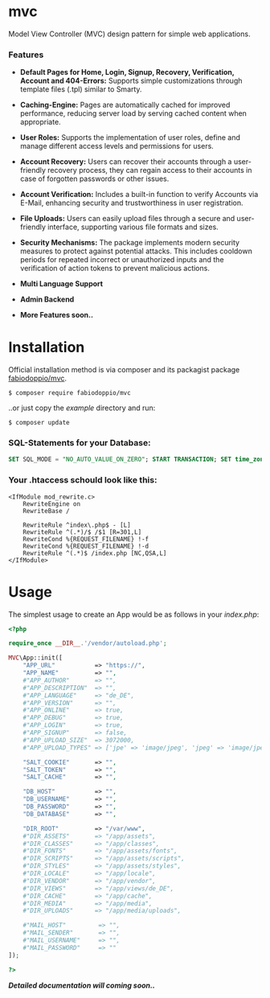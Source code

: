 # mvc
Model View Controller (MVC) design pattern for simple web applications.

### Features

- **Default Pages for Home, Login, Signup, Recovery, Verification, Account and 404-Errors:** Supports simple customizations through template files (.tpl) similar to Smarty.

- **Caching-Engine:** Pages are automatically cached for improved performance, reducing server load by serving cached content when appropriate.

- **User Roles:** Supports the implementation of user roles, define and manage different access levels and permissions for users.

- **Account Recovery:** Users can recover their accounts through a user-friendly recovery process, they can regain access to their accounts in case of forgotten passwords or other issues.

- **Account Verification:**  Includes a built-in function to verify Accounts via E-Mail, enhancing security and trustworthiness in user registration.

- **File Uploads:** Users can easily upload files through a secure and user-friendly interface, supporting various file formats and sizes.

- **Security Mechanisms:** The package implements modern security measures to protect against potential attacks. This includes cooldown periods for repeated incorrect or unauthorized inputs and the verification of action tokens to prevent malicious actions.

- **Multi Language Support**

- **Admin Backend**

- **More Features soon..**


Installation
============

Official installation method is via composer and its packagist package [fabiodoppio/mvc](https://packagist.org/packages/fabiodoppio/mvc).

```
$ composer require fabiodoppio/mvc
```

..or just copy the _example_ directory and run:
```
$ composer update
```

### SQL-Statements for your Database:

```sql
SET SQL_MODE = "NO_AUTO_VALUE_ON_ZERO"; START TRANSACTION; SET time_zone = "+00:00"; CREATE TABLE `app_accounts`( `id` int UNSIGNED NOT NULL, `username` varchar(64) CHARACTER SET utf8mb4 COLLATE utf8mb4_general_ci NOT NULL, `email` varchar(64) CHARACTER SET utf8mb4 COLLATE utf8mb4_general_ci NOT NULL, `password` varchar(64) CHARACTER SET utf8mb4 COLLATE utf8mb4_general_ci NOT NULL, `token` varchar(64) CHARACTER SET utf8mb4 COLLATE utf8mb4_general_ci NOT NULL, `role` int UNSIGNED NOT NULL, `registered` datetime NOT NULL DEFAULT CURRENT_TIMESTAMP, `lastaction` datetime NOT NULL DEFAULT CURRENT_TIMESTAMP ON UPDATE CURRENT_TIMESTAMP) ENGINE=InnoDB DEFAULT CHARSET=utf8mb4 COLLATE=utf8mb4_general_ci; CREATE TABLE `app_accounts_meta` ( `id` int UNSIGNED NOT NULL, `name` varchar(64) CHARACTER SET utf8mb4 COLLATE utf8mb4_general_ci NOT NULL, `value` text COLLATE utf8mb4_general_ci NOT NULL ) ENGINE=InnoDB DEFAULT CHARSET=utf8mb4 COLLATE=utf8mb4_general_ci; CREATE TABLE `app_accounts_watchlist` ( `id` int UNSIGNED NOT NULL, `request` varchar(64) CHARACTER SET utf8mb4 COLLATE utf8mb4_general_ci NOT NULL, `detected` datetime NOT NULL DEFAULT CURRENT_TIMESTAMP ) ENGINE=InnoDB DEFAULT CHARSET=utf8mb4 COLLATE=utf8mb4_general_ci; CREATE TABLE `app_badwords` ( `id` int UNSIGNED NOT NULL, `badword` varchar(64) CHARACTER SET utf8mb4 COLLATE utf8mb4_general_ci NOT NULL ) ENGINE=InnoDB DEFAULT CHARSET=utf8mb4 COLLATE=utf8mb4_general_ci; CREATE TABLE `app_config` ( `name` varchar(64) COLLATE utf8mb4_general_ci NOT NULL, `value` text COLLATE utf8mb4_general_ci NOT NULL ) ENGINE=InnoDB DEFAULT CHARSET=utf8mb4 COLLATE=utf8mb4_general_ci; CREATE TABLE `app_pages` ( `slug` varchar(64) COLLATE utf8mb4_general_ci NOT NULL, `title` varchar(256) COLLATE utf8mb4_general_ci NOT NULL, `description` varchar(512) COLLATE utf8mb4_general_ci NOT NULL, `robots` varchar(64) COLLATE utf8mb4_general_ci NOT NULL, `template` varchar(64) COLLATE utf8mb4_general_ci NOT NULL, `role` int UNSIGNED NOT NULL ) ENGINE=InnoDB DEFAULT CHARSET=utf8mb4 COLLATE=utf8mb4_general_ci; CREATE TABLE `app_roles` ( `id` int UNSIGNED NOT NULL, `name` varchar(64) CHARACTER SET utf8mb4 COLLATE utf8mb4_general_ci NOT NULL ) ENGINE=InnoDB DEFAULT CHARSET=utf8mb4 COLLATE=utf8mb4_general_ci; INSERT INTO `app_roles` (`id`, `name`) VALUES (1, 'Blocked'), (2, 'Deactivated'), (3, 'Guest'), (4, 'User'), (5, 'Verified'), (6, 'Moderator'), (7, 'Administrator'); ALTER TABLE `app_accounts` ADD PRIMARY KEY (`id`), ADD UNIQUE KEY `username` (`username`), ADD UNIQUE KEY `email` (`email`), ADD KEY `role` (`role`); ALTER TABLE `app_accounts_meta` ADD PRIMARY KEY (`id`,`name`); ALTER TABLE `app_accounts_watchlist` ADD PRIMARY KEY (`id`,`detected`); ALTER TABLE `app_badwords` ADD PRIMARY KEY (`id`); ALTER TABLE `app_config` ADD PRIMARY KEY (`name`); ALTER TABLE `app_pages` ADD PRIMARY KEY (`slug`), ADD KEY `app_pages_ibfk_1` (`role`); ALTER TABLE `app_roles` ADD PRIMARY KEY (`id`); ALTER TABLE `app_accounts` MODIFY `id` int UNSIGNED NOT NULL AUTO_INCREMENT; ALTER TABLE `app_badwords` MODIFY `id` int UNSIGNED NOT NULL AUTO_INCREMENT; ALTER TABLE `app_roles` MODIFY `id` int UNSIGNED NOT NULL AUTO_INCREMENT; ALTER TABLE `app_accounts` ADD CONSTRAINT `app_accounts_ibfk_1` FOREIGN KEY (`role`) REFERENCES `app_roles` (`id`) ON UPDATE CASCADE; ALTER TABLE `app_accounts_meta` ADD CONSTRAINT `app_accounts_meta_ibfk_1` FOREIGN KEY (`id`) REFERENCES `app_accounts` (`id`) ON DELETE CASCADE ON UPDATE CASCADE; ALTER TABLE `app_accounts_watchlist` ADD CONSTRAINT `app_accounts_watchlist_ibfk_1` FOREIGN KEY (`id`) REFERENCES `app_accounts` (`id`) ON DELETE CASCADE ON UPDATE CASCADE; ALTER TABLE `app_pages` ADD CONSTRAINT `app_pages_ibfk_1` FOREIGN KEY (`role`) REFERENCES `app_roles` (`id`) ON DELETE RESTRICT ON UPDATE RESTRICT; COMMIT;
```


### Your .htaccess schould look like this:

```
<IfModule mod_rewrite.c>
    RewriteEngine on
    RewriteBase /
    
    RewriteRule ^index\.php$ - [L]
    RewriteRule ^(.*)/$ /$1 [R=301,L]
    RewriteCond %{REQUEST_FILENAME} !-f
    RewriteCond %{REQUEST_FILENAME} !-d
    RewriteRule ^(.*)$ /index.php [NC,QSA,L]
</IfModule>
```


Usage
=====

The simplest usage to create an App would be as follows in your _index.php_:

```php
<?php

require_once __DIR__.'/vendor/autoload.php';

MVC\App::init([
    "APP_URL"           => "https://",
    "APP_NAME"          => "",
    #"APP_AUTHOR"       => "",
    #"APP_DESCRIPTION"  => "",
    #"APP_LANGUAGE"     => "de_DE",
    #"APP_VERSION"      => "",
    #"APP_ONLINE"       => true,
    #"APP_DEBUG"        => true,
    #"APP_LOGIN"        => true,
    #"APP_SIGNUP"       => false,
    #"APP_UPLOAD_SIZE"  => 3072000,
    #"APP_UPLOAD_TYPES" => ['jpe' => 'image/jpeg', 'jpeg' => 'image/jpeg', 'jpg' => 'image/jpg', 'png' => 'image/png', 'gif' => 'image/gif'],

    "SALT_COOKIE"       => "",
    "SALT_TOKEN"        => "",
    "SALT_CACHE"        => "",

    "DB_HOST"           => "",
    "DB_USERNAME"       => "",
    "DB_PASSWORD"       => "",
    "DB_DATABASE"       => "",

    "DIR_ROOT"          => "/var/www",
    #"DIR_ASSETS"       => "/app/assets",
    #"DIR_CLASSES"      => "/app/classes",
    #"DIR_FONTS"        => "/app/assets/fonts",    
    #"DIR_SCRIPTS"      => "/app/assets/scripts",
    #"DIR_STYLES"       => "/app/assets/styles",
    #"DIR_LOCALE"       => "/app/locale",
    #"DIR_VENDOR"       => "/app/vendor",
    #"DIR_VIEWS"        => "/app/views/de_DE",
    #"DIR_CACHE"        => "/app/cache",
    #"DIR_MEDIA"        => "/app/media",
    #"DIR_UPLOADS"      => "/app/media/uploads",

    #"MAIL_HOST"         => "",
    #"MAIL_SENDER"       => "",
    #"MAIL_USERNAME"     => "",
    #"MAIL_PASSWORD"     => ""
]);

?>
```

***Detailed documentation will coming soon..***
